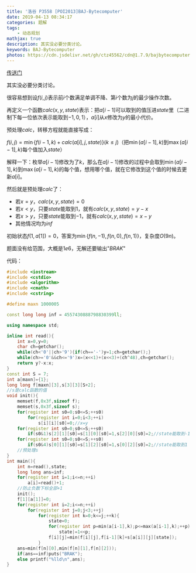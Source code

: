 ```yaml
---
title: '洛谷 P3558 [POI2013]BAJ-Bytecomputer'
date: 2019-04-13 08:34:17
categories: 题解
tags:
	- 动态规划
mathjax: true
description: 其实没必要分类讨论。
keywords: BAJ-Bytecomputer
photos: https://cdn.jsdelivr.net/gh/ctz45562/cdn@1.7.9/bajbytecomputer.jpg
---
```


[传送门](https://www.luogu.org/problemnew/show/P3558)

其实没必要分类讨论。

<!--more-->

很容易想到设$f(i,j)$表示前$i$个数满足单调不降、第$i$个数为$j$的最少操作次数。

再定义一个函数$calc(x,y,state)$表示：把$a[i-1]$可以取到的值压进$state$里（二进制下每一位依次表示能取到$-1,0,1$），$a[i]$从$x$修改为$y$的最小代价。

预处理$calc$，转移方程就能直接写成：

$f(i,j)=\min\{f(i-1,k)+calc(a[i],j,state)\}(k\le j)$（把$\min(a[i-1],k)$到$\max(a[i-1],k)$每个值加入$state$）

解释一下：枚举$a[i-1]$修改为了$k$，那么在$a[i-1]$修改的过程中会取到$\min(a[i-1],k)$到$\max(a[i-1],k)$的每个值，想用哪个值，就在它修改到这个值的时候去更新$a[i]$。

然后就是预处理$calc$了：

- 若$x=y$，$calc(x,y,state)=0$
- 若$x< y$，只要$state$能取到$1$，就有$calc(x,y,state)=y-x$
- 若$x>y$，只要$state$能取到$-1$，就有$calc(x,y,state)=x-y$
- 其他情况均为$inf$

初始状态$f(1,a[1])=0$，答案为$\min\{f(n,-1),f(n,0),f(n,1)\}$，复杂度$O(9n)$。

题面没有给范围，大概是$1e6$，无解还要输出"$BRAK$"

代码：

``` cpp
#include <iostream>
#include <cstdio>
#include <algorithm>
#include <cmath>
#include <cstring>

#define maxn 1000005

const long long inf = 4557430888798830399ll;

using namespace std;

inline int read(){
    int x=0,y=0;
    char ch=getchar();
    while(ch<'0'||ch>'9'){if(ch=='-')y=1;ch=getchar();}
    while(ch>='0'&&ch<='9')x=(x<<1)+(x<<3)+(ch^48),ch=getchar();
    return y?-x:x;
}
const int S = 7;
int a[maxn]={1};
long long f[maxn][3],s[3][3][S+2];
//s是calc函数的值
void init(){
    memset(f,0x3f,sizeof f);
    memset(s,0x3f,sizeof s);
    for(register int s0=0;s0<=S;++s0)
        for(register int i=0;i<3;++i)
            s[i][i][s0]=0;//x=y
    for(register int s0=0;s0<=S;++s0)
        if(s0&1)s[2][1][s0]=s[1][0][s0]=1,s[2][0][s0]=2;//state能取到-1
    for(register int s0=0;s0<=S;++s0)
        if(s0&4)s[0][1][s0]=s[1][2][s0]=1,s[0][2][s0]=2;//state能取到1
    //预处理s
}
int main(){
    int n=read(),state;
    long long ans=inf;
    for(register int i=1;i<=n;++i)
        a[i]=read()+1;
    //防止负数下标全部+1
    init();
    f[1][a[1]]=0;
    for(register int i=2;i<=n;++i)
        for(register int j=0;j<3;++j)
            for(register int k=0;k<=j;++k){
                state=0;
                for(register int p=min(a[i-1],k);p<=max(a[i-1],k);++p)
                    state|=1<<p;
                f[i][j]=min(f[i][j],f[i-1][k]+s[a[i]][j][state]);
            }
    ans=min(f[n][0],min(f[n][1],f[n][2]));
    if(ans==inf)puts("BRAK");
    else printf("%lld\n",ans);
}

```

